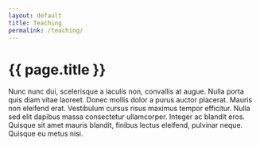 ```yaml
---
layout: default
title: Teaching
permalink: /teaching/
---
```


<h1>{{ page.title }}</h1>

Nunc nunc dui, scelerisque a iaculis non, convallis at augue. Nulla porta quis diam vitae laoreet. Donec mollis dolor a purus auctor placerat. Mauris non eleifend erat. Vestibulum cursus risus maximus tempor efficitur. Nulla sed elit dapibus massa consectetur ullamcorper. Integer ac blandit eros. Quisque sit amet mauris blandit, finibus lectus eleifend, pulvinar neque. Quisque eu metus nisi.
